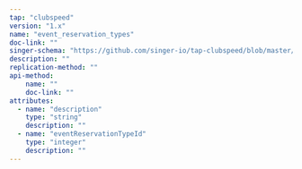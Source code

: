 ```yaml
---
tap: "clubspeed"
version: "1.x"
name: "event_reservation_types"
doc-link: ""
singer-schema: "https://github.com/singer-io/tap-clubspeed/blob/master/tap_clubspeed/schemas/event_reservation_types.json"
description: ""
replication-method: ""
api-method:
    name: ""
    doc-link: ""
attributes:
  - name: "description"
    type: "string"
    description: ""
  - name: "eventReservationTypeId"
    type: "integer"
    description: ""
---
```

